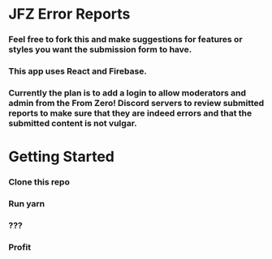 # JFZ Error Reports

### Feel free to fork this and make suggestions for features or styles you want the submission form to have.
### This app uses React and Firebase. 

### Currently the plan is to add a login to allow moderators and admin from the From Zero! Discord servers to review submitted reports to make sure that they are indeed errors and that the submitted content is not vulgar.

# Getting Started
### Clone this repo
### Run yarn
### ???
### Profit
